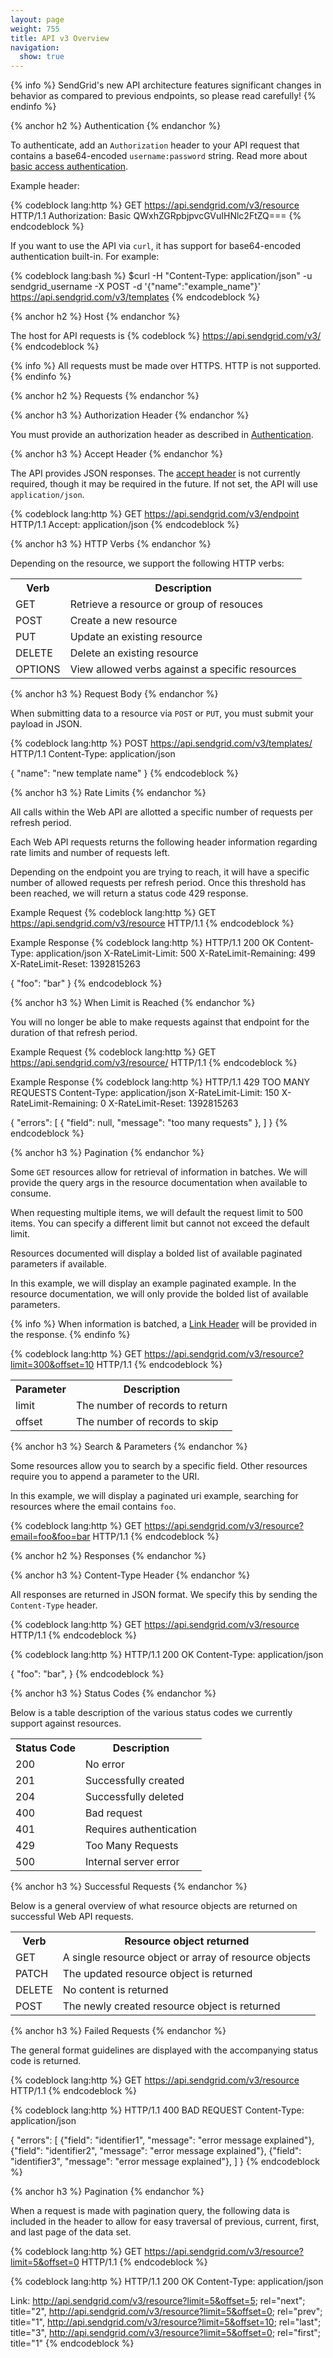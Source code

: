 ```yaml
---
layout: page
weight: 755
title: API v3 Overview
navigation:
  show: true
---
```


{% info %}
SendGrid's new API architecture features significant changes in behavior as compared to previous endpoints, so please read carefully!
{% endinfo %}

{% anchor h2 %}
Authentication
{% endanchor %}

To authenticate, add an <code>Authorization</code> header to your API
request that contains a base64-encoded <code>username:password</code>
string. Read more about [basic access
authentication](http://en.wikipedia.org/wiki/Basic_access_authentication#Client_side).

Example header:

{% codeblock lang:http %}
GET https://api.sendgrid.com/v3/resource HTTP/1.1
Authorization: Basic QWxhZGRpbjpvcGVuIHNlc2FtZQ===
{% endcodeblock %}

If you want to use the API via `curl`, it has support for base64-encoded
authentication built-in. For example:

{% codeblock lang:bash %}
$curl -H "Content-Type: application/json" -u sendgrid_username -X POST -d '{"name":"example_name"}' https://api.sendgrid.com/v3/templates
{% endcodeblock %}

{% anchor h2 %}
Host
{% endanchor %}

The host for API requests is
{% codeblock %}
https://api.sendgrid.com/v3/
{% endcodeblock %}

{% info %} 
All requests must be made over HTTPS. HTTP is not supported. 
{% endinfo %}

{% anchor h2 %}
Requests
{% endanchor %}

{% anchor h3 %}
Authorization Header
{% endanchor %}

You must provide an authorization header as described in
[Authentication](#-Authentication).

{% anchor h3 %}
Accept Header
{% endanchor %}

The API provides JSON responses. The [accept header](http://www.soapui.org/Best-Practices/understanding-rest-headers-and-parameters.html) is not currently
required, though it may be required in the future. If not set, the 
API will use `application/json`.

{% codeblock lang:http %}
GET https://api.sendgrid.com/v3/endpoint HTTP/1.1
Accept: application/json
{% endcodeblock %}

{% anchor h3 %}
HTTP Verbs
{% endanchor %}

Depending on the resource, we support the following HTTP verbs:

<table class="table table-bordered table-striped">
  <tr>
    <th>Verb</th>
    <th>Description</th>
  </tr>
  <tr>
    <td>GET</td>
    <td>Retrieve a resource or group of resouces</td>
  </tr>
  <tr>
    <td>POST</td>
    <td>Create a new resource</td>
  </tr>
  <tr>
    <td>PUT</td>
    <td>Update an existing resource</td>
  </tr>
  <tr>
    <td>DELETE</td>
    <td>Delete an existing resource</td>
  </tr>
  <tr>
    <td>OPTIONS</td>
    <td>View allowed verbs against a specific resources</td>
  </tr>
</table>

{% anchor h3 %}
Request Body
{% endanchor %}

When submitting data to a resource via `POST` or `PUT`, you must
submit your payload in JSON.

{% codeblock lang:http %}
POST https://api.sendgrid.com/v3/templates/ HTTP/1.1
Content-Type: application/json

{
  "name": "new template name"
}
{% endcodeblock %}

{% anchor h3 %}
Rate Limits
{% endanchor %}

All calls within the Web API are allotted a specific number of requests
per refresh period.

Each Web API requests returns the following header information 
regarding rate limits and number of requests left.

Depending on the endpoint you are trying to reach, it will have a
specific number of allowed requests per refresh period. Once this
threshold has been reached, we will return a status code 429 response.

Example Request
{% codeblock lang:http %}
GET https://api.sendgrid.com/v3/resource HTTP/1.1
{% endcodeblock %}

Example Response
{% codeblock lang:http %}
HTTP/1.1 200 OK 
Content-Type: application/json 
X-RateLimit-Limit: 500
X-RateLimit-Remaining: 499 
X-RateLimit-Reset: 1392815263

{ 
  "foo": "bar"
}
{% endcodeblock %}

{% anchor h3 %}
When Limit is Reached
{% endanchor %}

You will no longer be able to make requests against that endpoint for
the duration of that refresh period.

Example Request
{% codeblock lang:http %}
GET https://api.sendgrid.com/v3/resource/ HTTP/1.1
{% endcodeblock %}

Example Response
{% codeblock lang:http %}
HTTP/1.1 429 TOO MANY REQUESTS
Content-Type: application/json
X-RateLimit-Limit: 150
X-RateLimit-Remaining: 0
X-RateLimit-Reset: 1392815263

{ 
  "errors": [
    { 
      "field": null,
       "message": "too many requests"
    }, 
  ] 
}
{% endcodeblock %}

{% anchor h3 %}
Pagination
{% endanchor %}

Some `GET` resources allow for retrieval of information in batches. We
will provide the query args in the resource documentation when available
to consume.

When requesting multiple items, we will default the request limit to 500
items. You can specify a different limit but cannot not exceed the
default limit.

Resources documented will display a bolded list of available paginated
parameters if available.

In this example, we will display an example paginated example. In the
resource documentation, we will only provide the bolded list of
available parameters.

{% info %}
When information is batched, a <a href="http://tools.ietf.org/html/rfc5988">Link Header</a> will be provided in the response.
{% endinfo %}

{% codeblock lang:http %}
GET https://api.sendgrid.com/v3/resource?limit=300&offset=10 HTTP/1.1
{% endcodeblock %}

<table class="table table-bordered table-striped">
  <tr>
    <th>Parameter</th>
    <th>Description</th>
  </tr>
  <tr>
    <td>limit</td>
    <td>The number of records to return</td>
  </tr>
  <tr>
    <td>offset</td>
    <td>The number of records to skip</td>
  </tr>
</table>


{% anchor h3 %}
Search & Parameters
{% endanchor %}

Some resources allow you to search by a specific field. Other resources
require you to append a parameter to the URI.

In this example, we will display a paginated uri example, searching for
resources where the email contains `foo`.

{% codeblock lang:http %}
GET https://api.sendgrid.com/v3/resource?email=foo&foo=bar HTTP/1.1
{% endcodeblock %}

{% anchor h2 %}
Responses
{% endanchor %}

{% anchor h3 %} 
Content-Type Header
{% endanchor %}

All responses are returned in JSON format. We specify this by sending
the `Content-Type` header.

{% codeblock lang:http %}
GET https://api.sendgrid.com/v3/resource HTTP/1.1
{% endcodeblock %}

{% codeblock lang:http %}
HTTP/1.1 200 OK
Content-Type: application/json

{
    "foo": "bar",
}
{% endcodeblock %}

{% anchor h3 %}
Status Codes
{% endanchor %}

Below is a table description of the various status codes we currently
support against resources.

<table class="table table-bordered table-striped">
  <tr>
    <th>Status Code</th>
    <th>Description</th>
  </tr>
  <tr>
    <td>200</td><td>No error</td>
  </tr>
  <tr>
    <td>201</td><td>Successfully created</td>
  </tr>
  <tr>
    <td>204</td><td>Successfully deleted</td>
  </tr>
  <tr>
    <td>400</td><td>Bad request</td>
  </tr>
  <tr>
    <td>401</td><td>Requires authentication</td>
  </tr>
  <tr>
    <td>429</td><td>Too Many Requests</td>
  </tr>
  <tr>
    <td>500</td><td>Internal server error</td>
  </tr>
</table>
  
{% anchor h3 %}
Successful Requests
{% endanchor %}

Below is a general overview of what resource objects are returned on
successful Web API requests.

<table class="table table-bordered table-striped">
  <tr>
    <th>Verb</th><th>Resource object returned</th>
  </tr>
  <tr>
    <td>GET</td><td>A single resource object or array of resource objects</td>
  </tr>
  <tr>
    <td>PATCH</td><td>The updated resource object is returned</td>
  </tr>
  <tr>
    <td>DELETE</td><td>No content is returned</td>
  </tr>
  <tr>
    <td>POST</td><td>The newly created resource object is returned</td>
  </tr>
</table>

{% anchor h3 %}
Failed Requests
{% endanchor %}

The general format guidelines are displayed with the accompanying status
code is returned.

{% codeblock lang:http %}
GET https://api.sendgrid.com/v3/resource HTTP/1.1
{% endcodeblock %}

{% codeblock lang:http %}
HTTP/1.1 400 BAD REQUEST
Content-Type: application/json

{
    "errors": [
      {"field": "identifier1", "message": "error message explained"},
      {"field": "identifier2", "message": "error message explained"},
      {"field": "identifier3", "message": "error message explained"},
    ]
}
{% endcodeblock %}

{% anchor h3 %}
Pagination
{% endanchor %}

When a request is made with pagination query, the following data is
included in the header to allow for easy traversal of previous, current,
first, and last page of the data set.

{% codeblock lang:http %}
GET https://api.sendgrid.com/v3/resource?limit=5&offset=0 HTTP/1.1
{% endcodeblock %}

{% codeblock lang:http %}
HTTP/1.1 200 OK
Content-Type: application/json

Link: <http://api.sendgrid.com/v3/resource?limit=5&offset=5>; rel="next"; title="2", 
      <http://api.sendgrid.com/v3/resource?limit=5&offset=0>; rel="prev"; title="1", 
      <http://api.sendgrid.com/v3/resource?limit=5&offset=10>; rel="last"; title="3", 
      <http://api.sendgrid.com/v3/resource?limit=5&offset=0>; rel="first"; title="1"
{% endcodeblock %}
